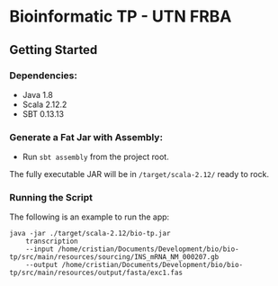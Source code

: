 Bioinformatic TP - UTN FRBA
=================================

## Getting Started

### Dependencies:

* Java 1.8
* Scala 2.12.2
* SBT 0.13.13

### Generate a Fat Jar with Assembly:

* Run `sbt assembly` from the project root.

The fully executable JAR will be in `/target/scala-2.12/` ready to rock.

### Running the Script

The following is an example to run the app:

```
java -jar ./target/scala-2.12/bio-tp.jar
    transcription
    --input /home/cristian/Documents/Development/bio/bio-tp/src/main/resources/sourcing/INS_mRNA_NM_000207.gb
    --output /home/cristian/Documents/Development/bio/bio-tp/src/main/resources/output/fasta/exc1.fas
```
